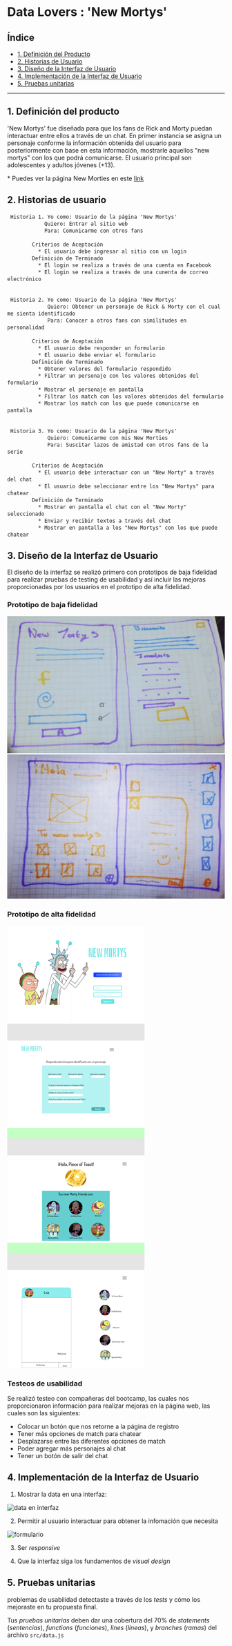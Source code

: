 # Data Lovers : 'New Mortys' 

## Índice

* [1. Definición del Producto](#1-definición-del-producto)
* [2. Historias de Usuario](#2-historias-de-usuario)
* [3. Diseño de la Interfaz de Usuario](#3-diseño-de-la-interfaz-de-usuario)
* [4. Implementación de la Interfaz de Usuario](#4-implementación-de-la-interfaz-de-usuario)
* [5. Pruebas unitarias](#5-pruebas-unitarias)

***

## 1. Definición del producto

'New Mortys' fue diseñada para que los fans de Rick and Morty puedan interactuar entre ellos a través de un chat. En primer instancia se asigna un personaje conforme la información obtenida del usuario para posteriormente con base en esta información, mostrarle aquellos "new mortys" con los que podrá comunicarse. El usuario principal son adolescentes y adultos jóvenes (+13).

\* Puedes ver la página New Morties en este [link](https://)


## 2. Historias de usuario

     Historia 1. Yo como: Usuario de la página 'New Mortys'
                Quiero: Entrar al sitio web
                Para: Comunicarme con otros fans
     
            Criterios de Aceptación 
              * El usuario debe ingresar al sitio con un login
            Definición de Terminado
              * El login se realiza a través de una cuenta en Facebook
              * El login se realiza a través de una cunenta de correo electrónico


     Historia 2. Yo como: Usuario de la página 'New Mortys'
                 Quiero: Obtener un personaje de Rick & Morty con el cual me sienta identificado
                 Para: Conocer a otros fans con similitudes en personalidad
            
            Criterios de Aceptación 
              * El usuario debe responder un formulario
              * El usuario debe enviar el formulario
            Definición de Terminado
              * Obtener valores del formulario respondido 
              * Filtrar un personaje con los valores obtenidos del formulario
              * Mostrar el personaje en pantalla
              * Filtrar los match con los valores obtenidos del formulario
              * Mostrar los match con los que puede comunicarse en pantalla
            
   
     Historia 3. Yo como: Usuario de la página 'New Mortys'
                 Quiero: Comunicarme con mis New Morties
                 Para: Suscitar lazos de amistad con otros fans de la serie

            Criterios de Aceptación 
              * El usuario debe interactuar con un "New Morty" a través del chat
              * El usuario debe seleccionar entre los "New Mortys" para chatear
            Definición de Terminado
              * Mostrar en pantalla el chat con el "New Morty" seleccionado
              * Enviar y recibir textos a través del chat
              * Mostrar en pantalla a los "New Mortys" con los que puede chatear
             

## 3. Diseño de la Interfaz de Usuario

El diseño de la interfaz se realizó primero con prototipos de baja fidelidad para realizar pruebas de testing de usabilidad y así incluir las mejoras proporcionadas por los usuarios en el prototipo de alta fidelidad.

### Prototipo de baja fidelidad

![baja fidelidad1](https://github.com/CarmenXP/CDMX009-Data-Lovers/blob/master/src/imagens/sketch1.jpg)
![baja fidelidad2](https://github.com/CarmenXP/CDMX009-Data-Lovers/blob/master/src/imagens/sketch2.jpg)

### Prototipo de alta fidelidad

![alta fidelidad](https://github.com/CarmenXP/CDMX009-Data-Lovers/blob/master/src/imagens/New%20Mortys(1).png)


### Testeos de usabilidad

Se realizó testeo con compañeras del bootcamp, las cuales nos proporcionaron información para realizar mejoras en la página web, las cuales son las siguientes:
  
  * Colocar un botón que nos retorne a la página de registro 
  * Tener más opciones de match para chatear
  * Desplazarse entre las diferentes opciones de match
  * Poder agregar más personajes al chat
  * Tener un botón de salir del chat

## 4. Implementación de la Interfaz de Usuario

1. Mostrar la data en una interfaz: 

![data en interfaz]()

2. Permitir al usuario interactuar para obtener la infomación que necesita

![formulario]()

3. Ser _responsive_

4. Que la interfaz siga los fundamentos de _visual design_


## 5. Pruebas unitarias

problemas de usabilidad detectaste a través de los _tests_ y cómo los
mejoraste en tu propuesta final.

Tus _pruebas unitarias_ deben dar una cobertura del 70% de _statements_
(_sentencias_), _functions_ (_funciones_), _lines_ (_líneas_), y _branches_
(_ramas_) del archivo `src/data.js`
